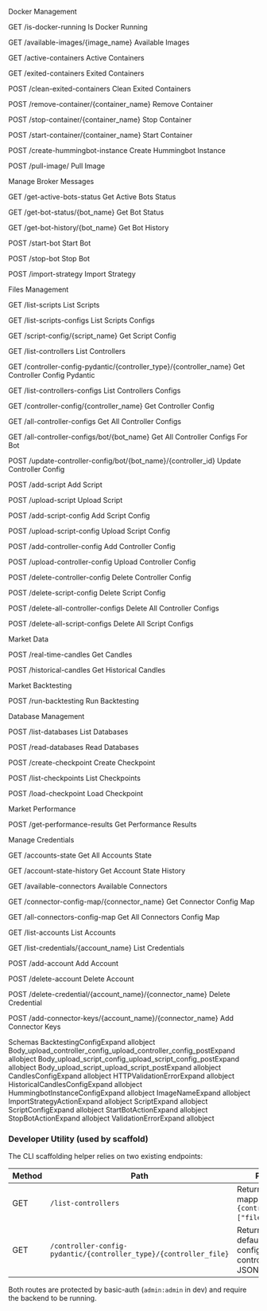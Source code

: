 Docker Management


GET
/is-docker-running
Is Docker Running



GET
/available-images/{image_name}
Available Images



GET
/active-containers
Active Containers



GET
/exited-containers
Exited Containers



POST
/clean-exited-containers
Clean Exited Containers



POST
/remove-container/{container_name}
Remove Container



POST
/stop-container/{container_name}
Stop Container



POST
/start-container/{container_name}
Start Container



POST
/create-hummingbot-instance
Create Hummingbot Instance



POST
/pull-image/
Pull Image


Manage Broker Messages


GET
/get-active-bots-status
Get Active Bots Status



GET
/get-bot-status/{bot_name}
Get Bot Status



GET
/get-bot-history/{bot_name}
Get Bot History



POST
/start-bot
Start Bot



POST
/stop-bot
Stop Bot



POST
/import-strategy
Import Strategy


Files Management


GET
/list-scripts
List Scripts



GET
/list-scripts-configs
List Scripts Configs



GET
/script-config/{script_name}
Get Script Config



GET
/list-controllers
List Controllers



GET
/controller-config-pydantic/{controller_type}/{controller_name}
Get Controller Config Pydantic



GET
/list-controllers-configs
List Controllers Configs



GET
/controller-config/{controller_name}
Get Controller Config



GET
/all-controller-configs
Get All Controller Configs



GET
/all-controller-configs/bot/{bot_name}
Get All Controller Configs For Bot



POST
/update-controller-config/bot/{bot_name}/{controller_id}
Update Controller Config



POST
/add-script
Add Script



POST
/upload-script
Upload Script



POST
/add-script-config
Add Script Config



POST
/upload-script-config
Upload Script Config



POST
/add-controller-config
Add Controller Config



POST
/upload-controller-config
Upload Controller Config



POST
/delete-controller-config
Delete Controller Config



POST
/delete-script-config
Delete Script Config



POST
/delete-all-controller-configs
Delete All Controller Configs



POST
/delete-all-script-configs
Delete All Script Configs


Market Data


POST
/real-time-candles
Get Candles



POST
/historical-candles
Get Historical Candles


Market Backtesting


POST
/run-backtesting
Run Backtesting


Database Management


POST
/list-databases
List Databases



POST
/read-databases
Read Databases



POST
/create-checkpoint
Create Checkpoint



POST
/list-checkpoints
List Checkpoints



POST
/load-checkpoint
Load Checkpoint


Market Performance


POST
/get-performance-results
Get Performance Results


Manage Credentials


GET
/accounts-state
Get All Accounts State



GET
/account-state-history
Get Account State History



GET
/available-connectors
Available Connectors



GET
/connector-config-map/{connector_name}
Get Connector Config Map



GET
/all-connectors-config-map
Get All Connectors Config Map



GET
/list-accounts
List Accounts



GET
/list-credentials/{account_name}
List Credentials



POST
/add-account
Add Account



POST
/delete-account
Delete Account



POST
/delete-credential/{account_name}/{connector_name}
Delete Credential



POST
/add-connector-keys/{account_name}/{connector_name}
Add Connector Keys



Schemas
BacktestingConfigExpand allobject
Body_upload_controller_config_upload_controller_config_postExpand allobject
Body_upload_script_config_upload_script_config_postExpand allobject
Body_upload_script_upload_script_postExpand allobject
CandlesConfigExpand allobject
HTTPValidationErrorExpand allobject
HistoricalCandlesConfigExpand allobject
HummingbotInstanceConfigExpand allobject
ImageNameExpand allobject
ImportStrategyActionExpand allobject
ScriptExpand allobject
ScriptConfigExpand allobject
StartBotActionExpand allobject
StopBotActionExpand allobject
ValidationErrorExpand allobject

### Developer Utility (used by scaffold)

The CLI scaffolding helper relies on two existing endpoints:

| Method | Path | Purpose |
|--------|------|---------|
| GET | `/list-controllers` | Returns a JSON mapping `{controller_type: ["file.py", …]}`. |
| GET | `/controller-config-pydantic/{controller_type}/{controller_file}` | Returns the default Pydantic config of that controller as JSON. |

Both routes are protected by basic-auth (`admin:admin` in dev) and require the backend to be running.